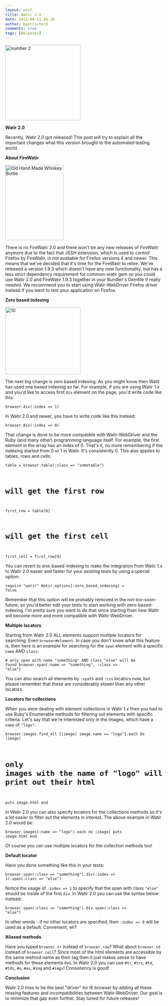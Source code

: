 ```yaml
---
layout: post
title: Watir 2.0
date: 2011-08-11 08:36
author: bpettichord
comments: true
tags: [Releases]
---
```

<a title="number 2 by Leo Reynolds, on Flickr" href="http://www.flickr.com/photos/lwr/3334858673/"><img src="http://farm4.static.flickr.com/3371/3334858673_81abd4e1ef_m.jpg" alt="number 2" width="240" height="240" /></a>

<strong>Watir 2.0</strong>

Recently, Watir 2.0 got released! This post will try to explain all the important changes what this version brought to the automated testing world.
<!--more-->

<strong>About FireWatir</strong>

<a title="Old Hand Made Whiskey Bottle by millerm217, on Flickr" href="http://www.flickr.com/photos/mikepmiller/4494745111/"><img src="http://farm3.static.flickr.com/2801/4494745111_9a861f91d6_m.jpg" alt="Old Hand Made Whiskey Bottle" width="186" height="240" /></a>

There is no FireWatir 2.0 and there won't be any new releases of FireWatir anymore due to the fact that JSSH extension, which is used to control Firefox by FireWatir, is not available for Firefox versions 4 and newer. This means that we've decided that it's time for the FireWatir to retire. We've released a version 1.9.3 which doesn't have any new functionality, but has a less strict dependency requirement for common-watir gem so you could use Watir 2.0 and FireWatir 1.9.3 together in your Bundler's Gemfile if really needed. We recommend you to start using Watir-WebDriver Firefox driver instead if you want to test your application on Firefox.

<strong>Zero based indexing</strong>

<a title="10 by cute raco girl, on Flickr" href="http://www.flickr.com/photos/cute_raco_girl/2388152480/"><img src="http://farm3.static.flickr.com/2099/2388152480_86163b3804_m.jpg" alt="10" width="240" height="214" /></a>

The next big change is zero based indexing. As you might know then Watir has used one based indexing so far. For example, if you are using Watir 1.x and you'd like to access first <code>div</code> element on the page, you'd write code like this:

<code>browser.div(:index =&gt; 1)</code>

In Watir 2.0 and newer, you have to write code like this instead:

<code>browser.div(:index =&gt; 0)</code>

That change is done to be more compatible with Watir-WebDriver and the Ruby (and many other) programming language itself. For example, the first element in the array has an index of 0. That's it, no more remembering if the indexing started from 0 or 1 in Watir. It's consistently 0. This also applies to tables, rows and cells:

<code>table = browser.table(:class =&gt; "sometable")
# will get the first row
first_row = table[0]
# will get the first cell
first_cell = first_row[0]</code>

You can revert to one-based-indexing to make the integration from Watir 1.x to Watir 2.0 easier and faster for your existing tests by using a special option:

<code>require "watir"
Watir.options[:zero_based_indexing] = false</code>

Remember that this option will be probably removed in the not-too-soon-future, so you'd better edit your tests to start working with zero-based-indexing. I'm pretty sure you want to do that since starting from now Watir will become more and more compatible with Watir-WebDriver.

<strong>Multiple locators</strong>

Starting from Watir 2.0 ALL elements support multiple locators for searching. Even <code>browser#element</code>. In case you don't know what this feature is, then here is an example for searching for the <code>span</code> element with a specific <code>name</code> AND <code>class</code>:

<code># only span with name "something" AND class "else" will be found
browser.span(:name =&gt; "something", :class =&gt; "else")</code>

You can also search all elements by <code>:xpath</code> and <code>:css</code> locators now, but please remember that these are considerably slower than any other locators.

<strong>Locators for collections</strong>

When you were dealing with element collections in Watir 1.x then you had to use Ruby's Enumerable methods for filtering out elements with specific criteria. Let's say that we're interested only in the images, which have a <code>name</code> of <code>"logo"</code>:

<code>browser.images.find_all {|image| image.name == "logo"}.each do |image|
# only images with the name of "logo" will print out their html
puts image.html
end</code>

In Watir 2.0 you can also specify locators for the collections methods so it's a lot easier to filter out the elements in interest. The above example in Watir 2.0 would be:

<code>browser.images(:name =&gt; "logo").each do |image|
puts image.html
end</code>

Of course you can use multiple locators for the collection methods too!

<strong>Default locator</strong>

Have you done something like this in your tests:

<code>browser.span(:class =&gt; "something").div(:index =&gt; 1).span(:class =&gt; "else")</code>

Notice the usage of <code>:index =&gt; 1</code> to specify that the span with class <code>"else"</code> should be inside of the first <code>div</code>. In Watir 2.0 you can use the syntax below instead:

<code>browser.span(:class =&gt; "something").div.span(:class =&gt; "else")</code>

In other words - if no other locators are specified, then <code>:index =&gt; 0</code> will be used as a default. Convenient, eh?

<strong>Aliased methods</strong>

Have you typed <code>browser.tr</code> instead of <code>browser.row</code>? What about <code>browser.td</code> instead of <code>browser.cell</code>? Since most of the html elements are accessible by the same method name as their tag then it just makes sense to have methods for these elements too. In Watir 2.0 you can use <code>#tr</code>, <code>#trs</code>, <code>#td</code>, <code>#tds</code>, <code>#a</code>, <code>#as</code>, <code>#img</code> and <code>#imgs</code>! Consistency is good!

<strong>Conclusion</strong>

Watir 2.0 tries to be the best "driver" for IE browser by adding all these missing features and incompatibilities between Watir-WebDriver. Our goal is to minimize that gap even further. Stay tuned for future releases!
